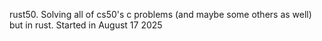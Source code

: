 rust50. 
Solving all of cs50's c problems (and maybe some others as well) but in rust. 
Started in August 17 2025
